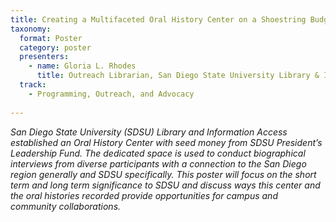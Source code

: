```yaml
---
title: Creating a Multifaceted Oral History Center on a Shoestring Budget
taxonomy:
  format: Poster
  category: poster
  presenters:
    - name: Gloria L. Rhodes
      title: Outreach Librarian, San Diego State University Library & Information Access
  track:
    - Programming, Outreach, and Advocacy
 
---
```

_San Diego State University (SDSU) Library and Information Access established an Oral History Center with seed money from SDSU President’s Leadership Fund. The dedicated space is used to conduct biographical interviews from diverse participants with a connection to the San Diego region generally and SDSU specifically. This poster will focus on the short term and long term significance to SDSU and discuss ways this center and the oral histories recorded provide opportunities for campus and community collaborations._